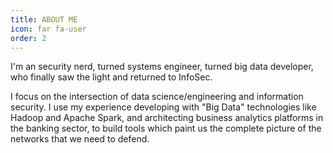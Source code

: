 ```yaml
---
title: ABOUT ME
icon: far fa-user
order: 2
---
```


I'm an security nerd, turned systems engineer, turned big data developer,
who finally saw the light and returned to InfoSec.

I focus on the intersection of data science/engineering and information security.
I use my experience developing with "Big Data" technologies like Hadoop and Apache
Spark, and architecting business analytics platforms in the banking sector, to build
tools which paint us the complete picture of the networks that we need to defend.
